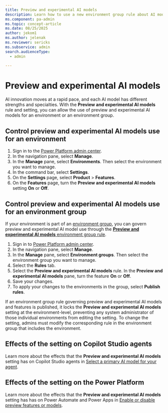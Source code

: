 ```yaml
---
title: Preview and experimental AI models
description: Learn how to use a new environment group rule about AI models.
ms.component: pa-admin
ms.topic: concept-article
ms.date: 08/25/2025
author: jekom1
ms.author: jelenak
ms.reviewer: sericks
ms.subservice: admin
search.audienceType: 
  - admin

---
```


# Preview and experimental AI models

AI innovation moves at a rapid pace, and each AI model has different strengths and specialties. With the **Preview and experimental AI models** rule and setting, you can allow the use of preview and experimental AI models for an environment or an environment group.

## Control preview and experimental AI models use for an environment

1. Sign in to the [Power Platform admin center](https://admin.powerplatform.microsoft.com).
2. In the navigation pane, select **Manage**.
3. In the **Manage** pane, select **Environments**. Then select the environment you want to manage.
4. In the command bar, select **Settings**.
5. On the **Settings** page, select **Product** > **Features**.
6. On the **Features** page, turn the **Preview and experimental AI models** setting **On** or **Off**.

## Control preview and experimental AI models use for an environment group

If your environment is part of an [environment group](environment-groups.md), you can govern preview and experimental AI model use through the [**Preview and experimental AI models** environment group rule](environment-groups-rules.md).

1. Sign in to [Power Platform admin center](https://admin.powerplatform.microsoft.com).
2. In the navigation pane, select **Manage**.
3. In the **Manage** pane, select **Environment groups**. Then select the environment group you want to manage.
4. Select the **Rules** tab.
5. Select the **Preview and experimental AI models** rule. In the **Preview and experimental AI models** pane, turn the feature **On** or **Off**.
6. Save your changes.
7. To apply your changes to the environments in the group, select **Publish rules**.

If an environment group rule governing preview and experimental AI models and features is published, it locks the **Preview and experimental AI models** setting at the environment-level, preventing any system administrator of those individual environments from editing the setting. To change the setting, admins must modify the corresponding rule in the environment group that includes the environment. 

## Effects of the setting on Copilot Studio agents

Learn more about the effects that the **Preview and experimental AI models** setting has on Copilot Studio agents in [Select a primary AI model for your agent](/microsoft-copilot-studio/authoring-select-agent-model).

## Effects of the setting on the Power Platform

Learn more about the effects that the **Preview and experimental AI models** setting has has on Power Automate and Power Apps in [Enable or disable preview features or models](/ai-builder/administer#enable-or-disable-preview-features-or-models).

